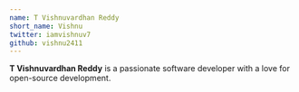 ```yaml
---
name: T Vishnuvardhan Reddy
short_name: Vishnu
twitter: iamvishnuv7
github: vishnu2411
---
```


**T Vishnuvardhan Reddy** is a passionate software developer with a love for open-source development.
